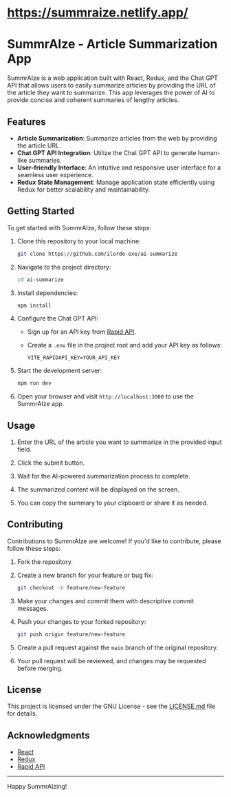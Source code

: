 # https://summraize.netlify.app/
# SummrAIze - Article Summarization App

SummrAIze is a web application built with React, Redux, and the Chat GPT API that allows users to easily summarize articles by providing the URL of the article they want to summarize. This app leverages the power of AI to provide concise and coherent summaries of lengthy articles.

## Features

- **Article Summarization**: Summarize articles from the web by providing the article URL.
- **Chat GPT API Integration**: Utilize the Chat GPT API to generate human-like summaries.
- **User-friendly Interface**: An intuitive and responsive user interface for a seamless user experience.
- **Redux State Management**: Manage application state efficiently using Redux for better scalability and maintainability.

## Getting Started

To get started with SummrAIze, follow these steps:

1. Clone this repository to your local machine:

   ```bash
   git clone https://github.com/ilorde-exe/ai-summarize
   ```

2. Navigate to the project directory:

   ```bash
   cd ai-summarize
   ```

3. Install dependencies:

   ```bash
   npm install
   ```

4. Configure the Chat GPT API:

   - Sign up for an API key from [Rapid API](https://rapidapi.com/restyler/api/article-extractor-and-summarizer).
   - Create a `.env` file in the project root and add your API key as follows:

     ```env
     VITE_RAPIDAPI_KEY=YOUR_API_KEY
     ```

5. Start the development server:

   ```bash
   npm run dev
   ```

6. Open your browser and visit `http://localhost:3000` to use the SummrAIze app.

## Usage

1. Enter the URL of the article you want to summarize in the provided input field.

2. Click the submit button.

3. Wait for the AI-powered summarization process to complete.

4. The summarized content will be displayed on the screen.

5. You can copy the summary to your clipboard or share it as needed.

## Contributing

Contributions to SummrAIze are welcome! If you'd like to contribute, please follow these steps:

1. Fork the repository.

2. Create a new branch for your feature or bug fix:

   ```bash
   git checkout -b feature/new-feature
   ```

3. Make your changes and commit them with descriptive commit messages.

4. Push your changes to your forked repository:

   ```bash
   git push origin feature/new-feature
   ```

5. Create a pull request against the `main` branch of the original repository.

6. Your pull request will be reviewed, and changes may be requested before merging.

## License

This project is licensed under the GNU License - see the [LICENSE.md](LICENSE.md) file for details.

## Acknowledgments

- [React](https://reactjs.org/)
- [Redux](https://redux.js.org/)
- [Rapid API](https://rapidapi.com)

---

Happy SummrAIzing!
```

